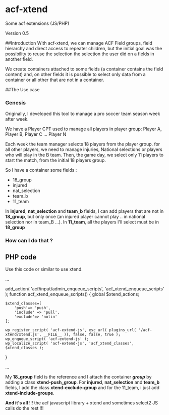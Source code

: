 # acf-xtend
Some acf extensions (JS/PHP)

Version 0.5

##Introduction
With acf-xtend, we can manage ACF Field groups, field hierarchy and direct access to repeater children, but the initial goal was the possibility to reuse the selection the selection the user did on a fields in another field.

We create containers attached to some fields (a container contains the field content) and, on other fields it is possible to select only data from a container or all other that are not in a container.

##The Use case

### Genesis
Originally, I developed this tool to manage a pro soccer team season week after week. 

We have a Player CPT used to manage all players in player group: Player A, Player B, Player C ... Player N

Each week the team manager selects 18 players from the player group. for all other players, we need to manage injuries, National selections or players who will play in the B team.
 Then, the game day,  we select only 11 players to start the match, from the initial 18 players group.
 
So I have a container some fields :
 - 18_group
 - injured
 - nat_selection
 - team_b
 - 11_team
 
 In **injured**, **nat_selection** and **team_b** fields, I can add players that are not in **18_group**, but only once (an injured player cannot play .. in national selection nor in team_B ...).
 In **11_team**, all the players I'll select must be in **18_group**
 
### How can I do that ?

## PHP code ##

Use this code or similar to use xtend.  

...

add_action( 'acf/input/admin_enqueue_scripts', 'acf_xtend_enqueue_scripts' );
function acf_xtend_enqueue_scripts() {
	global $xtend_actions;


	$xtend_classes=[
		'push'=> 'push',
		'include' => 'pull',
		'exclude'=> 'notin'
	];

	wp_register_script( 'acf-extend-js', esc_url( plugins_url( '/acf-xtend/xtend.js', __FILE__ )), false, false, true );
	wp_enqueue_script( 'acf-extend-js' );
	wp_localize_script( 'acf-extend-js', 'acf_xtend_classes', $xtend_classes );
}

...

My **18_group** field is the reference and I attach the container ***group*** by adding a class **xtend-push_group**.
For  **injured**, **nat_selection** and **team_b** fields, I add the class **xtend-exclude-group** and for the 11_team, i just add **xtend-include-groupe**. 

**And it's all** !!! the acf javascript library + xtend and sometimes select2 JS calls do the rest !!!

  
 
 
 

